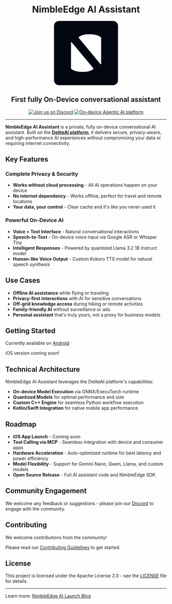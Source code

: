 <div align="center">
  <h1 align="center">NimbleEdge AI Assistant</h1>
  <img src="docs/static/images/assistant-logo.png" alt="DeliteAI Logo" width="200">
  <h2 align="center">First fully On-Device conversational assistant</h2>
</div>

<div align="center">
  <a href="https://discord.gg/y8WkMncstk"><img src="https://img.shields.io/badge/Discord-Join%20Us-purple?logo=discord&logoColor=white&style=for-the-badge"
alt="Join us on Discord"></a>
  <a href="https://github.com/NimbleEdge/deliteAI"><img src="https://img.shields.io/badge/Explore-DeliteAI-blue?style=for-the-badge"
alt="On-device Agentic AI platform"></a>
  <hr>
</div>

**NimbleEdge AI Assistant** is a private, fully on-device conversational AI assistant. Built on the **[DeliteAI platform](https://github.com/NimbleEdge/deliteAI)**, it delivers secure, privacy-aware, and high-performance AI experiences without compromising your data or requiring internet connectivity.

## Key Features

### Complete Privacy & Security
- **Works without cloud processing** - All AI operations happen on your device
- **No internet dependency** - Works offline, perfect for travel and remote locations
- **Your data, your control** - Clear cache and it's like you never used it

### Powerful On-Device AI
- **Voice + Text Interface** - Natural conversational interactions
- **Speech-to-Text** - On-device voice input via Google ASR or Whisper Tiny
- **Intelligent Responses** - Powered by quantized Llama 3.2 1B Instruct model
- **Human-like Voice Output** - Custom Kokoro TTS model for natural speech synthesis

## Use Cases
- **Offline AI assistance** while flying or traveling
- **Privacy-first interactions** with AI for sensitive conversations
- **Off-grid knowledge access** during hiking or remote activities
- **Family-friendly AI** without surveillance or ads
- **Personal assistant** that's truly yours, not a proxy for business models

## Getting Started
Currently available on [Android](https://play.google.com/store/apps/details?id=ai.nimbleedge.nimbleedge_chatbot_)

iOS version coming soon!

## Technical Architecture

NimbleEdge AI Assistant leverages the DeliteAI platform's capabilities:
- **On-device Model Execution** via ONNX/ExecuTorch runtime
- **Quantized Models** for optimal performance and size
- **Custom C++ Engine** for seamless Python workflow execution
- **Kotlin/Swift Integration** for native mobile app performance

## Roadmap
- **iOS App Launch** - Coming soon
- **Tool Calling via MCP** - Seamless integration with device and consumer apps
- **Hardware Acceleration** - Auto-optimized runtime for best latency and power efficiency
- **Model Flexibility** - Support for Gemini Nano, Qwen, Llama, and custom models
- **Open Source Release** - Full AI assistant code and NimbleEdge SDK

## Community Engagement
We welcome any feedback or suggestions - please join our
[Discord](https://discord.gg/y8WkMncstk) to engage with the community.

## Contributing

We welcome contributions from the community!

Please read our [Contributing Guidelines](CONTRIBUTING.md) to get started.

## License

This project is licensed under the Apache License 2.0 - see the [LICENSE](LICENSE) file for details.

---

Learn more: [NimbleEdge AI Launch Blog](https://www.nimbleedge.com/blog/meet-nimbleedge-ai-the-first-truly-private-on-device-assistant)
